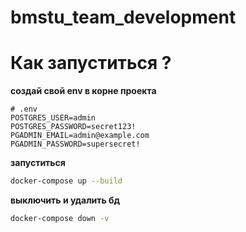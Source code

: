 # bmstu_team_development

# Как запуститься ? 

**создай свой env в корне проекта**

```env
# .env
POSTGRES_USER=admin
POSTGRES_PASSWORD=secret123!
PGADMIN_EMAIL=admin@example.com
PGADMIN_PASSWORD=supersecret!
```

**запуститься** 
```bash 
docker-compose up --build
```

**выключить и удалить бд**
```bash 
docker-compose down -v
```
